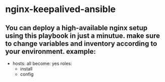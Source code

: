 # nginx-keepalived-ansible
You can deploy a high-available nginx setup using this playbook in just a minutue. make sure to change variables and inventory according to your environment.
example:
---
- hosts: all
  become: yes
  roles:
    - install
    - config
